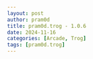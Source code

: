 ```yaml
---
layout: post
author: pram0d
title: pram0d.trog - 1.0.6
date: 2024-11-16
categories: [Arcade, Trog]
tags: [pram0d.trog]
---
```


